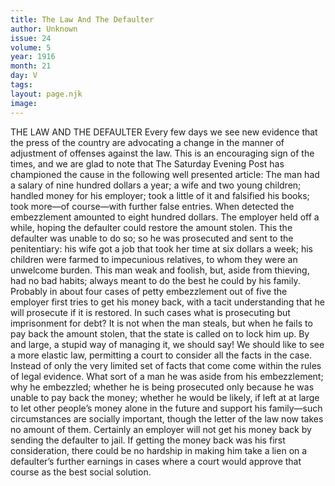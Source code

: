 ```yaml
---
title: The Law And The Defaulter
author: Unknown
issue: 24
volume: 5
year: 1916
month: 21
day: V
tags:
layout: page.njk
image:
---
```

THE LAW AND THE DEFAULTER      Every few days we see new evidence that the press of the country are advocating a change in the manner of adjustment of offenses against the law. This is an encouraging sign of the times, and we are glad to note that The Saturday Evening Post has championed the cause in the following well presented article:      The man had a salary of nine hundred dollars a year; a wife and two young children; handled money for his employer; took a little of it and falsified his books; took more—of course—with further false entries. When detected the embezzlement amounted to eight hundred dollars. The employer held off a while, hoping the defaulter could restore the amount stolen. This the defaulter was unable to do so; so he was prosecuted and sent to the penitentiary: his wife got a job that took her time at six dollars a week; his children were farmed to impecunious relatives, to whom they were an unwelcome burden. This man weak and foolish, but, aside from thieving, had no bad habits; always meant to do the best he could by his family.      Probably in about four cases of petty embezzlement out of five the employer first tries to get his money back, with a tacit understanding that he will prosecute if it is restored. In such cases what is prosecuting but imprisonment for debt?      It is not when the man steals, but when he fails to pay back the amount stolen, that the state is called on to lock him up. By and large, a stupid way of managing it, we should say!      We should like to see a more elastic law, permitting a court to consider all the facts in the case. Instead of only the very limited set of facts that come come within the rules of legal evidence. What sort of a man he was aside from his embezzlement; why he embezzled; whether he is being prosecuted only because he was unable to pay back the money; whether he would be likely, if left at at large to let other people’s money alone in the future and support his family—such circumstances are socially important, though the letter of the law now takes no amount of them.       Certainly an employer will not get his money back by sending the defaulter to jail. If getting the money back was his first consideration, there could be no hardship in making him take a lien on a defaulter’s further earnings in cases where a court would approve that course as the best social solution.    




